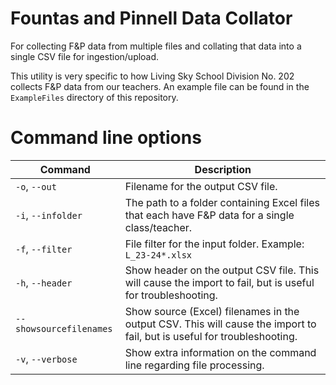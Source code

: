 # Fountas and Pinnell Data Collator
For collecting F&P data from multiple files and collating that data into a single CSV file for ingestion/upload. 

This utility is very specific to how Living Sky School Division No. 202 collects F&P data from our teachers. An example file can be found in the `ExampleFiles` directory of this repository.

# Command line options
| Command               | Description                                                                                    |
|-----------------------|------------------------------------------------------------------------------------------------|
| `-o`, `--out`             | Filename for the output CSV file.                                                              |
| `-i`, `--infolder`        | The path to a folder containing Excel files that each have F&P data for a single class/teacher.|
| `-f`, `--filter`          | File filter for the input folder. Example: `L_23-24*.xlsx`                                     |
| `-h`, `--header`          | Show header on the output CSV file. This will cause the import to fail, but is useful for troubleshooting. |
| `--showsourcefilenames` | Show source (Excel) filenames in the output CSV.  This will cause the import to fail, but is useful for troubleshooting. |
| `-v`, `--verbose`         | Show extra information on the command line regarding file processing.                          |
